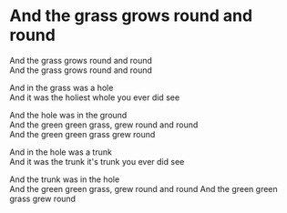 # And the grass grows round and round

And the grass grows round and round  
And the grass grows round and round

And in the grass was a hole  
And it was the holiest whole you ever did see  

And the hole was in the ground  
And the green green grass, grew round and round  
And the green green grass grew round  

And in the hole was a trunk  
And it was the trunk it's trunk you ever did see  
  
And the trunk was in the hole  
And the green green grass, grew round and round
And the green green grass grew round
